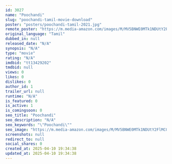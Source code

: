 ```yaml
---
id: 3027
name: "Poochandi"
slug: "poochandi-tamil-movie-download"
poster: "posters/poochandi-tamil-2021.jpg"
remote_poster: "https://m.media-amazon.com/images/M/MV5BNWE0MTk1NDUtY2FlMC00ZTM3LWIxOTItZDk0ZDYzZWFjMTZmXkEyXkFqcGdeQXVyMTI2MDYzMjc5._V1_SX300.jpg"
original_language: "Tamil"
dubbed_in: null
released_date: "N/A"
synopsis: "N/A"
type: "movie"
rating: "N/A"
imdbid: "tt13429202"
tmdbid: null
views: 0
likes: 0
dislikes: 0
author_id: 1
trailer_url: null
runtime: "N/A"
is_featured: 0
is_active: 1
is_comingsoon: 0
seo_title: "Poochandi"
seo_description: "N/A"
seo_keywords: "\"Poochandi\""
seo_image: "https://m.media-amazon.com/images/M/MV5BNWE0MTk1NDUtY2FlMC00ZTM3LWIxOTItZDk0ZDYzZWFjMTZmXkEyXkFqcGdeQXVyMTI2MDYzMjc5._V1_SX300.jpg"
screenshots: null
redirect_to: null
social_shares: 0
created_at: 2025-04-10 19:34:38
updated_at: 2025-04-10 19:34:38
---
```


